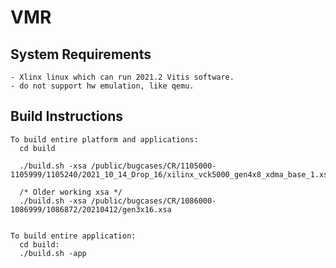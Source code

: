 # VMR

## System Requirements
    - Xlinx linux which can run 2021.2 Vitis software.
    - do not support hw emulation, like qemu.

## Build Instructions
    To build entire platform and applications:
      cd build

      ./build.sh -xsa /public/bugcases/CR/1105000-1105999/1105240/2021_10_14_Drop_16/xilinx_vck5000_gen4x8_xdma_base_1.xsa

      /* Older working xsa */
      ./build.sh -xsa /public/bugcases/CR/1086000-1086999/1086872/20210412/gen3x16.xsa


    To build entire application:
      cd build:
      ./build.sh -app

